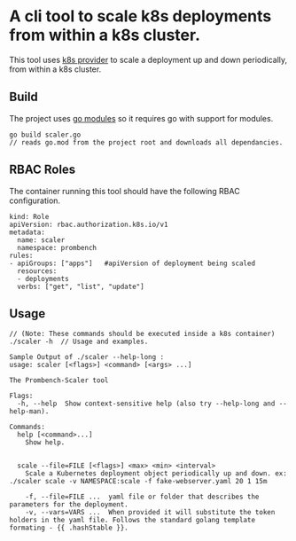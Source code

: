 # A cli tool to scale k8s deployments from within a k8s cluster. 

This tool uses [k8s provider](../../pkg/provider/k8s) to scale a deployment up and down periodically, from within a k8s cluster.

## Build
The project uses [go modules](https://github.com/golang/go/wiki/Modules) so it requires go with support for modules.

```
go build scaler.go
// reads go.mod from the project root and downloads all dependancies.
```

## RBAC Roles
The container running this tool should have the following RBAC configuration.
```
kind: Role
apiVersion: rbac.authorization.k8s.io/v1
metadata:
  name: scaler
  namespace: prombench
rules:
- apiGroups: ["apps"]   #apiVersion of deployment being scaled
  resources:
  - deployments
  verbs: ["get", "list", "update"]
```

## Usage
```
// (Note: These commands should be executed inside a k8s container)
./scaler -h  // Usage and examples. 

Sample Output of ./scaler --help-long :
usage: scaler [<flags>] <command> [<args> ...]

The Prombench-Scaler tool

Flags:
  -h, --help  Show context-sensitive help (also try --help-long and --help-man).

Commands:
  help [<command>...]
    Show help.


  scale --file=FILE [<flags>] <max> <min> <interval>
    Scale a Kubernetes deployment object periodically up and down. ex: ./scaler scale -v NAMESPACE:scale -f fake-webserver.yaml 20 1 15m

    -f, --file=FILE ...  yaml file or folder that describes the parameters for the deployment.
    -v, --vars=VARS ...  When provided it will substitute the token holders in the yaml file. Follows the standard golang template formating - {{ .hashStable }}.
```